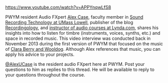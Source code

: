 https://www.youtube.com/watch?v=APPYnqwLfS8

PWYM resident Audio FXpert [Alex Case][1], faculty member in [Sound Recording Technology at UMass Lowell][2], publisher of the blog [Recordingology][3], and [instructor of audio courses at Lynda.com][4], shares his insights into how to listen for timbre (instruments, voices, synths, etc.) and space in recorded music. This video interview was conducted back in November 2013 during the first version of PWYM that focused on the music of [Clara Berry and Wooldog][5]. Although Alex references that music, you can apply his advice to your projects. 

[@AlexUCase](http://community.playwithyourmusic.org/users/alexucase) is the resident audio FXpert here at PWYM. Post your questions to him as replies to this thread. He will be available to reply to your questions throughout the course.


  [1]: http://recordingology.com/alex-u-case-bio/
  [2]: http://srtalumni.com/
  [3]: http://recordingology.com/
  [4]: http://www.lynda.com/Alex-Case/1172446-1.html
  [5]: http://claraberry.com